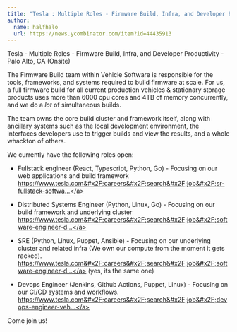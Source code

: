 ```yaml
---
title: "Tesla : Multiple Roles - Firmware Build, Infra, and Developer Productivity"
author:
  name: halfhalo
  url: https://news.ycombinator.com/item?id=44435913
---
```

Tesla - Multiple Roles - Firmware Build, Infra, and Developer Productivity - Palo Alto, CA (Onsite)

The Firmware Build team within Vehicle Software is responsible for the tools, frameworks, and systems required to build firmware at scale.  For us, a full firmware build for all current production vehicles &amp; stationary storage products uses more than 6000 cpu cores and 4TB of memory concurrently, and we do a _lot_ of simultaneous builds.

The team owns the core build cluster and framework itself, along with ancillary systems such as the local development environment, the interfaces developers use to trigger builds and view the results, and a whole whackton of others.

We currently have the following roles open:
* Fullstack engineer (React, Typescript, Python, Go) - Focusing on our web applications and build framework <a href="https:&#x2F;&#x2F;www.tesla.com&#x2F;careers&#x2F;search&#x2F;job&#x2F;sr-fullstack-software-engineer-build-infrastructure-239547" rel="nofollow">https:&#x2F;&#x2F;www.tesla.com&#x2F;careers&#x2F;search&#x2F;job&#x2F;sr-fullstack-softwa...</a>

* Distributed Systems Engineer (Python, Linux, Go) - Focusing on our build framework and underlying cluster <a href="https:&#x2F;&#x2F;www.tesla.com&#x2F;careers&#x2F;search&#x2F;job&#x2F;software-engineer-distributed-systems-build-infrastructure-225465" rel="nofollow">https:&#x2F;&#x2F;www.tesla.com&#x2F;careers&#x2F;search&#x2F;job&#x2F;software-engineer-d...</a>

* SRE (Python, Linux, Puppet, Ansible) - Focusing on our underlying cluster and related infra (We own our compute from the moment it gets racked). 
<a href="https:&#x2F;&#x2F;www.tesla.com&#x2F;careers&#x2F;search&#x2F;job&#x2F;software-engineer-distributed-systems-build-infrastructure-225465" rel="nofollow">https:&#x2F;&#x2F;www.tesla.com&#x2F;careers&#x2F;search&#x2F;job&#x2F;software-engineer-d...</a> (yes, its the same one)

* Devops Engineer (Jenkins, Github Actions, Puppet, Linux) - Focusing on our CI&#x2F;CD systems and workflows. <a href="https:&#x2F;&#x2F;www.tesla.com&#x2F;careers&#x2F;search&#x2F;job&#x2F;devops-engineer-vehicle-software-241487" rel="nofollow">https:&#x2F;&#x2F;www.tesla.com&#x2F;careers&#x2F;search&#x2F;job&#x2F;devops-engineer-veh...</a>

Come join us!
<JobApplication />
